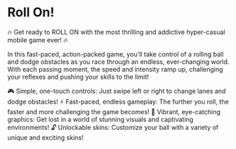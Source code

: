 # Roll On!

🔥 Get ready to ROLL ON with the most thrilling and addictive hyper-casual mobile game ever! 🔥

In this fast-paced, action-packed game, you'll take control of a rolling ball and dodge obstacles as you race through an endless, ever-changing world. With each passing moment, the speed and intensity ramp up, challenging your reflexes and pushing your skills to the limit!

🎮 Simple, one-touch controls: Just swipe left or right to change lanes and dodge obstacles!
⚡️ Fast-paced, endless gameplay: The further you roll, the faster and more challenging the game becomes!
🌈 Vibrant, eye-catching graphics: Get lost in a world of stunning visuals and captivating environments!
🔓 Unlockable skins: Customize your ball with a variety of unique and exciting skins!
